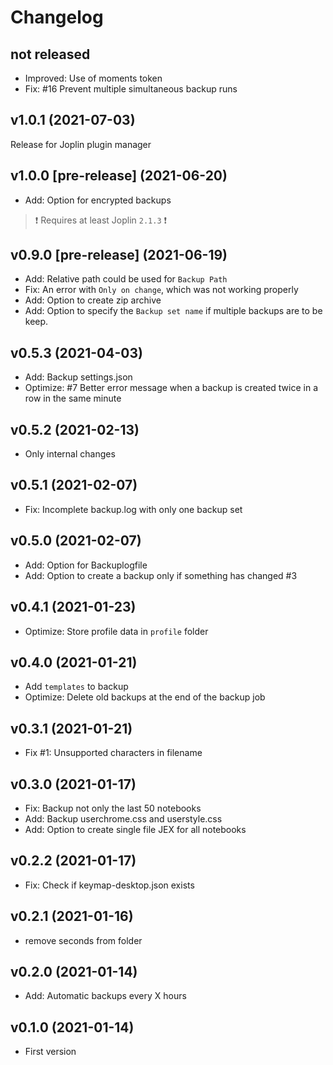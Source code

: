 # Changelog

## not released

- Improved: Use of moments token
- Fix: #16 Prevent multiple simultaneous backup runs

## v1.0.1 (2021-07-03)

Release for Joplin plugin manager

## v1.0.0 [pre-release] (2021-06-20)

- Add: Option for encrypted backups

> ❗️ Requires at least Joplin `2.1.3` ❗️

## v0.9.0 [pre-release] (2021-06-19)

- Add: Relative path could be used for `Backup Path`
- Fix: An error with `Only on change`, which was not working properly
- Add: Option to create zip archive
- Add: Option to specify the `Backup set name` if multiple backups are to be keep.

## v0.5.3 (2021-04-03)

- Add: Backup settings.json
- Optimize: #7 Better error message when a backup is created twice in a row in the same minute

## v0.5.2 (2021-02-13)

- Only internal changes

## v0.5.1 (2021-02-07)

- Fix: Incomplete backup.log with only one backup set

## v0.5.0 (2021-02-07)

- Add: Option for Backuplogfile
- Add: Option to create a backup only if something has changed #3

## v0.4.1 (2021-01-23)

- Optimize: Store profile data in `profile` folder

## v0.4.0 (2021-01-21)

- Add `templates` to backup
- Optimize: Delete old backups at the end of the backup job

## v0.3.1 (2021-01-21)

- Fix #1: Unsupported characters in filename

## v0.3.0 (2021-01-17)

- Fix: Backup not only the last 50 notebooks
- Add: Backup userchrome.css and userstyle.css
- Add: Option to create single file JEX for all notebooks

## v0.2.2 (2021-01-17)

- Fix: Check if keymap-desktop.json exists

## v0.2.1 (2021-01-16)

- remove seconds from folder

## v0.2.0 (2021-01-14)

- Add: Automatic backups every X hours

## v0.1.0 (2021-01-14)

- First version

